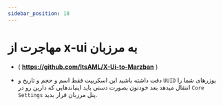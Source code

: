 ```yaml
---
sidebar_position: 18
---
```


# مهاجرت از x-ui به مرزبان

- ( **https://github.com/ItsAML/X-Ui-to-Marzban** )

- دقت داشته باشید این اسکریپت فقط اسم و حجم و تاریخ و `UUID` یوزرهای شما را انتقال میدهد بعد خودتون بصورت دستی باید اینباندهایی که دارین رو در `Core Settings` پنل مرزبان قرار بدید.